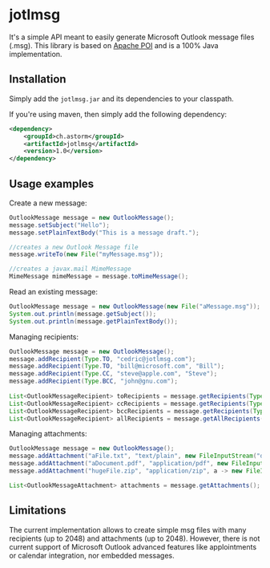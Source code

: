 # jotlmsg
It's a simple API meant to easily generate Microsoft Outlook message files (.msg). 
This library is based on [Apache POI](https://poi.apache.org) and is a 100% Java implementation.

## Installation

Simply add the ```jotlmsg.jar``` and its dependencies to your classpath.

If you're using maven, then simply add the following dependency:
```xml
<dependency>
    <groupId>ch.astorm</groupId>
    <artifactId>jotlmsg</artifactId>
    <version>1.0</version>
</dependency>
```

## Usage examples

Create a new message:
```Java
OutlookMessage message = new OutlookMessage();
message.setSubject("Hello");
message.setPlainTextBody("This is a message draft.");

//creates a new Outlook Message file
message.writeTo(new File("myMessage.msg"));

//creates a javax.mail MimeMessage
MimeMessage mimeMessage = message.toMimeMessage();
```

Read an existing message:
```Java
OutlookMessage message = new OutlookMessage(new File("aMessage.msg"));
System.out.println(message.getSubject());
System.out.println(message.getPlainTextBody());
```

Managing recipients:
```Java
OutlookMessage message = new OutlookMessage();
message.addRecipient(Type.TO, "cedric@jotlmsg.com");
message.addRecipient(Type.TO, "bill@microsoft.com", "Bill");
message.addRecipient(Type.CC, "steve@apple.com", "Steve");
message.addRecipient(Type.BCC, "john@gnu.com");
        
List<OutlookMessageRecipient> toRecipients = message.getRecipients(Type.TO);
List<OutlookMessageRecipient> ccRecipients = message.getRecipients(Type.CC);
List<OutlookMessageRecipient> bccRecipients = message.getRecipients(Type.BCC);
List<OutlookMessageRecipient> allRecipients = message.getAllRecipients();
```

Managing attachments:
```Java
OutlookMessage message = new OutlookMessage();
message.addAttachment("aFile.txt", "text/plain", new FileInputStream("data.txt")); //will be stored in memory
message.addAttachment("aDocument.pdf", "application/pdf", new FileInputStream("file.pdf")); //will be stored in memory
message.addAttachment("hugeFile.zip", "application/zip", a -> new FileInputStream("data.zip")); //piped to output stream

List<OutlookMessageAttachment> attachments = message.getAttachments();
```

## Limitations

The current implementation allows to create simple msg files with many recipients (up to 2048) and attachments (up to 2048). 
However, there is not current support of Microsoft Outlook advanced features like applointments or calendar integration, nor embedded messages.
